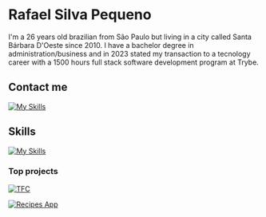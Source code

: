 # Rafael Silva Pequeno
I'm a 26 years old brazilian from São Paulo but living in a city called Santa Bárbara D'Oeste since 2010. I have a bachelor degree in administration/business and in 2023 stated my transaction to a tecnology career with a 1500 hours full stack software development program at Trybe.

## Contact me

[![My Skills](https://skillicons.dev/icons?i=linkedin)](https://www.linkedin.com/in/rafael-pequeno/)

## Skills

[![My Skills](https://skillicons.dev/icons?i=js,html,css,ts,nodejs,react,mysql,java,git,express,docker,sequelize)](https://skillicons.dev)



### Top projects

[![TFC](https://github-readme-stats.vercel.app/api/pin/?username=rafaelpequeno&repo=tfc&bg_color=000&border_color=30A3DC&show_icons=true&icon_color=30A3DC&title_color=E94D5F&text_color=FFF)](https://github.com/rafaelpequeno/tfc)

[![Recipes App](https://github-readme-stats.vercel.app/api/pin/?username=rafaelpequeno&repo=recipes-app&bg_color=000&border_color=30A3DC&show_icons=true&icon_color=30A3DC&title_color=E94D5F&text_color=FFF)](https://github.com/rafaelpequeno/recipes-app)


<!--
**rafaelpequeno/rafaelpequeno** is a ✨ _special_ ✨ repository because its `README.md` (this file) appears on your GitHub profile.

Here are some ideas to get you started:

- 🔭 I’m currently working on ...
- 🌱 I’m currently learning ...
- 👯 I’m looking to collaborate on ...
- 🤔 I’m looking for help with ...
- 💬 Ask me about ...
- 📫 How to reach me: ...
- 😄 Pronouns: ...
- ⚡ Fun fact: ...
-->
